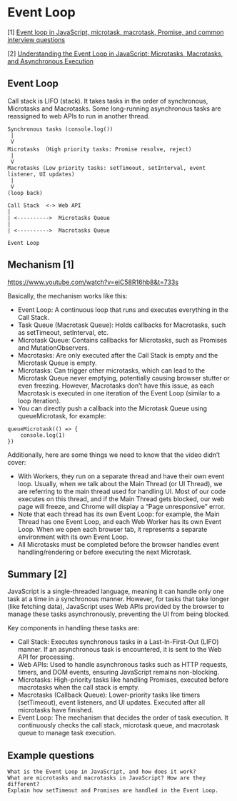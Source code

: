 # Event Loop

[1] [Event loop in JavaScript, microtask, macrotask, Promise, and common interview questions](https://levelup.gitconnected.com/event-loop-in-javascript-microtask-macrotask-promise-and-common-interview-questions-14b7ee57be94)

[2] [Understanding the Event Loop in JavaScript: Microtasks, Macrotasks, and Asynchronous Execution ](https://dev.to/nishanthan-k/understanding-the-event-loop-in-javascript-microtasks-macrotasks-and-asynchronous-execution-3037)

## Event Loop

Call stack is LIFO (stack). It takes tasks in the order of synchronous, Microtasks and Macrotasks.
Some long-running asynchronous tasks are reassigned to web APIs to run in another thread.

```
Synchronous tasks (console.log())
 |
 V
Microtasks （High priority tasks: Promise resolve, reject)
 |
 V
Macrotasks (Low priority tasks: setTimeout, setInterval, event listener, UI updates)
 |
 V
(loop back)
```

```
Call Stack  <-> Web API
|
| <---------->  Microtasks Queue
|
| <---------->  Macrotasks Queue

Event Loop
```


## Mechanism [1]

https://www.youtube.com/watch?v=eiC58R16hb8&t=733s

Basically, the mechanism works like this:

- Event Loop: A continuous loop that runs and executes everything in the Call Stack.
- Task Queue (Macrotask Queue): Holds callbacks for Macrotasks, such as setTimeout, setInterval, etc.
- Microtask Queue: Contains callbacks for Microtasks, such as Promises and MutationObservers.
- Macrotasks: Are only executed after the Call Stack is empty and the Microtask Queue is empty.
- Microtasks: Can trigger other microtasks, which can lead to the Microtask Queue never emptying, potentially causing browser stutter or even freezing. However, Macrotasks don’t have this issue, as each Macrotask is executed in one iteration of the Event Loop (similar to a loop iteration).
- You can directly push a callback into the Microtask Queue using queueMicrotask, for example:

```
queueMicrotask(() => {
    console.log(1)
})
```

Additionally, here are some things we need to know that the video didn’t cover:

- With Workers, they run on a separate thread and have their own event loop. Usually, when we talk about the Main Thread (or UI Thread), we are referring to the main thread used for handling UI. Most of our code executes on this thread, and if the Main Thread gets blocked, our web page will freeze, and Chrome will display a “Page unresponsive” error.
- Note that each thread has its own Event Loop: for example, the Main Thread has one Event Loop, and each Web Worker has its own Event Loop. When we open each browser tab, it represents a separate environment with its own Event Loop.
- All Microtasks must be completed before the browser handles event handling/rendering or before executing the next Microtask.
  

## Summary [2]

JavaScript is a single-threaded language, meaning it can handle only one task at a time in a synchronous manner. However, for tasks that take longer (like fetching data), JavaScript uses Web APIs provided by the browser to manage these tasks asynchronously, preventing the UI from being blocked.

Key components in handling these tasks are:
- Call Stack: Executes synchronous tasks in a Last-In-First-Out (LIFO) manner. If an asynchronous task is encountered, it is sent to the Web API for processing.
- Web APIs: Used to handle asynchronous tasks such as HTTP requests, timers, and DOM events, ensuring JavaScript remains non-blocking.
- Microtasks: High-priority tasks like handling Promises, executed before macrotasks when the call stack is empty.
- Macrotasks (Callback Queue): Lower-priority tasks like timers (setTimeout), event listeners, and UI updates. Executed after all microtasks have finished.
- Event Loop: The mechanism that decides the order of task execution. It continuously checks the call stack, microtask queue, and macrotask queue to manage task execution.


## Example questions

    What is the Event Loop in JavaScript, and how does it work?
    What are microtasks and macrotasks in JavaScript? How are they different?
    Explain how setTimeout and Promises are handled in the Event Loop.

